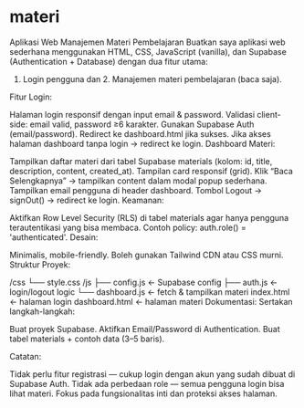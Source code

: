 # materi
Aplikasi Web Manajemen Materi Pembelajaran
Buatkan saya aplikasi web sederhana menggunakan HTML, CSS, JavaScript (vanilla), dan Supabase (Authentication + Database) dengan dua fitur utama:
1. Login pengguna dan 2. Manajemen materi pembelajaran (baca saja).

Fitur Login:

Halaman login responsif dengan input email & password.
Validasi client-side: email valid, password ≥6 karakter.
Gunakan Supabase Auth (email/password).
Redirect ke dashboard.html jika sukses.
Jika akses halaman dashboard tanpa login → redirect ke login.
Dashboard Materi:

Tampilkan daftar materi dari tabel Supabase materials (kolom: id, title, description, content, created_at).
Tampilan card responsif (grid).
Klik “Baca Selengkapnya” → tampilkan content dalam modal popup sederhana.
Tampilkan email pengguna di header dashboard.
Tombol Logout → signOut() → redirect ke login.
Keamanan:

Aktifkan Row Level Security (RLS) di tabel materials agar hanya pengguna terautentikasi yang bisa membaca.
Contoh policy: auth.role() = 'authenticated'.
Desain:

Minimalis, mobile-friendly. Boleh gunakan Tailwind CDN atau CSS murni.
Struktur Proyek:

/css
  └── style.css
/js
  ├── config.js      ← Supabase config
  ├── auth.js        ← login/logout logic
  └── dashboard.js   ← fetch & tampilkan materi
index.html           ← halaman login
dashboard.html       ← halaman materi
Dokumentasi:
Sertakan langkah-langkah:

Buat proyek Supabase.
Aktifkan Email/Password di Authentication.
Buat tabel materials + contoh data (3–5 baris).

Catatan: 

Tidak perlu fitur registrasi — cukup login dengan akun yang sudah dibuat di Supabase Auth.
Tidak ada perbedaan role — semua pengguna login bisa lihat materi.
Fokus pada fungsionalitas inti dan proteksi akses halaman.
